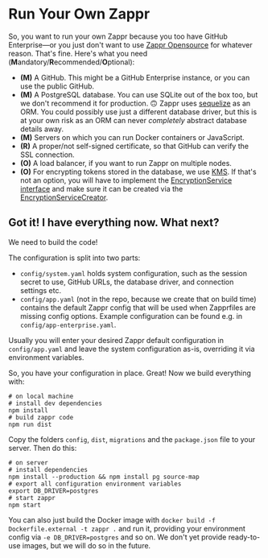 # Run Your Own Zappr

So, you want to run your own Zappr because you too have GitHub Enterprise—or you just don't want to use [Zappr Opensource](https://zappr.opensource.zalan.do) for whatever reason. That's fine. Here's what you need (**M**andatory/**R**ecommended/**O**ptional):

* **(M)** A GitHub. This might be a GitHub Enterprise instance, or you can use the public GitHub.
* **(M)** A PostgreSQL database. You can use SQLite out of the box too, but we don't recommend it for production. 🙃 Zappr uses [sequelize](http://docs.sequelizejs.com/en/latest/) as an ORM. You could possibly use just a different database driver, but this is at your own risk as an ORM can never *completely* abstract database details away.
* **(M)** Servers on which you can run Docker containers or JavaScript.
* **(R)** A proper/not self-signed certificate, so that GitHub can verify the SSL connection.
* **(O)** A load balancer, if you want to run Zappr on multiple nodes.
* **(O)** For encrypting tokens stored in the database, we use [KMS](https://aws.amazon.com/kms/). If that's not an option, you will have to implement the [EncryptionService interface](https://github.com/zalando/zappr/blob/master/server/service/encryption/NullEncryptionService.js) and make sure it can be created via the [EncryptionServiceCreator](https://github.com/zalando/zappr/blob/master/server/service/EncryptionServiceCreator.js).

## Got it! I have everything now. What next?

We need to build the code!

The configuration is split into two parts: 

- `config/system.yaml` holds system configuration, such as the session secret to use, GitHub URLs, the database driver, and connection settings etc.
- `config/app.yaml` (not in the repo, because we create that on build time) contains the default Zappr config that will be used when Zapprfiles are missing config options. Example configuration can be found e.g. in `config/app-enterprise.yaml`.

Usually you will enter your desired Zappr default configuration in `config/app.yaml` and leave the system configuration as-is, overriding it via environment variables.

So, you have your configuration in place. Great! Now we build everything with:

    # on local machine
    # install dev dependencies
    npm install
    # build zappr code
    npm run dist

Copy the folders `config`, `dist`, `migrations` and the `package.json` file to your server. Then do this:

    # on server
    # install dependencies
    npm install --production && npm install pg source-map
    # export all configuration environment variables
    export DB_DRIVER=postgres
    # start zappr
    npm start
    
You can also just build the Docker image with `docker build -f Dockerfile.external -t zappr .` and run it, providing your environment config via `-e DB_DRIVER=postgres` and so on. We don't yet provide ready-to-use images, but we will do so in the future.
